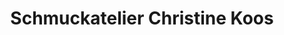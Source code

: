 ---
title: "Schmuckatelier Christine Koos"
url: /gross-gerau/schmuckatelier-christine-koos/
shop: Schmuck
---